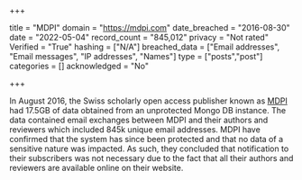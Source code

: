 +++

title = "MDPI"
domain = "https://mdpi.com"
date_breached = "2016-08-30"
date = "2022-05-04"
record_count = "845,012"
privacy = "Not rated"
Verified = "True"
hashing = ["N/A"]
breached_data = ["Email addresses", "Email messages", "IP addresses", "Names"]
type = ["posts","post"]
categories = []
acknowledged = "No"


+++


In August 2016, the Swiss scholarly open access publisher known as <a href="http://mdpi.com" target="_blank" rel="noopener">MDPI</a> had 17.5GB of data obtained from an unprotected Mongo DB instance. The data contained email exchanges between MDPI and their authors and reviewers which included 845k unique email addresses. MDPI have confirmed that the system has since been protected and that no data of a sensitive nature was impacted. As such, they concluded that notification to their subscribers was not necessary due to the fact that all their authors and reviewers are available online on their website.

